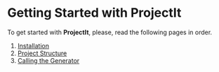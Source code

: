
# Getting Started with ProjectIt

To get started with **ProjectIt**, please, read the following pages in order.

1. [Installation](/020_Getting_Started/010_Installation)
2. [Project Structure](/020_Getting_Started/020_Project_Structure)
3. [Calling the Generator](/020_Getting_Started/030_Calling_the_Generator)
